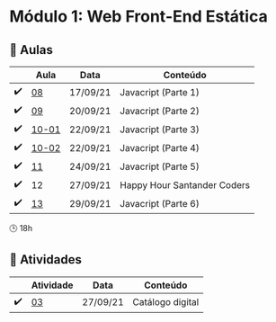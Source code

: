 # Módulo 1: Web Front-End Estática

## :blue_book: Aulas

|                    | Aula                   | Data     | Conteúdo                    |
| ------------------ | ---------------------- | -------- | ----------------------------|
| :heavy_check_mark: | [08](aulas/aula_08)    | 17/09/21 | Javacript (Parte 1)	        |
| :heavy_check_mark: | [09](aulas/aula_09)    | 20/09/21 | Javacript (Parte 2)         |
| :heavy_check_mark: | [10-01](aulas/aula_10-01) | 22/09/21 | Javacript (Parte 3)         |
| :heavy_check_mark: | [10-02](aulas/aula_10-02) | 22/09/21 | Javacript (Parte 4)         |
| :heavy_check_mark: | [11](aulas/aula_11)    | 24/09/21 | Javacript (Parte 5)         |
| :heavy_check_mark: | 12                     | 27/09/21 | Happy Hour Santander Coders |
| :heavy_check_mark: | [13](aulas/aula_13)    | 29/09/21 | Javacript (Parte 6)         |

:clock3: 18h

## :pencil: Atividades

|                    | Atividade                     | Data     | Conteúdo         |
| ------------------ | ----------------------------- | -------- | ---------------- |
| :heavy_check_mark: | [03](atividades/atividade_03) | 27/09/21 | Catálogo digital |

